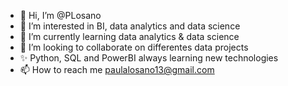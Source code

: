 - 👋 Hi, I’m @PLosano
- 👀 I’m interested in BI, data analytics and data science
- 🌱 I’m currently learning data analytics & data science 
- 💞️ I’m looking to collaborate on differentes data projects 
- ✨ Python, SQL and PowerBI always learning new technologies 
- 📫 How to reach me paulalosano13@gmail.com

<!---
PLosano/PLosano is a ✨ special ✨ repository because its `README.md` (this file) appears on your GitHub profile.
You can click the Preview link to take a look at your changes.
--->
